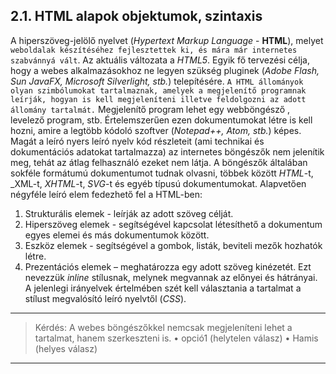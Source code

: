 ## 2.1. HTML alapok objektumok, szintaxis

A hiperszöveg-jelölő nyelvet (_Hypertext Markup Language_ - **HTML**), melyet `weboldalak készítéséhez fejlesztettek ki, és mára már internetes szabvánnyá vált`. Az aktuális változata a _HTML5_. Egyik fő tervezési célja, hogy a webes alkalmazásokhoz ne legyen szükség pluginek (_Adobe Flash, Sun JavaFX, Microsoft Silverlight, stb._) telepítésére. `A HTML állományok olyan szimbólumokat tartalmaznak, amelyek a megjelenítő programnak leírják, hogyan is kell megjeleníteni illetve feldolgozni az adott állomány tartalmát.` Megjelenítő program lehet egy webböngésző , levelező program, stb. Értelemszerűen ezen dokumentumokat létre is kell hozni, amire a legtöbb kódoló szoftver (_Notepad++, Atom, stb._) képes. Magát a leíró nyers leíró nyelv kód részleteit (ami technikai és dokumentációs adatokat tartalmazza) az internetes böngészők nem jelenítik meg, tehát az átlag felhasználó ezeket nem látja. A böngészők általában sokféle formátumú dokumentumot tudnak olvasni, többek között _HTML_-t, _XML-t, _XHTML_-t, _SVG_-t és egyéb típusú dokumentumokat. Alapvetően négyféle leíró elem fedezhető fel a HTML-ben:

1.  Strukturális elemek - leírják az adott szöveg célját.
2.  Hiperszöveg elemek -  segítségével kapcsolat létesíthető a dokumentum egyes elemei és más dokumentumok között.
3.  Eszköz elemek - segítségével a gombok, listák, beviteli mezők hozhatók létre. 
4.  Prezentációs elemek – meghatározza egy adott szöveg kinézetét. Ezt nevezzük _inline_ stílusnak, melynek megvannak az előnyei és hátrányai. A jelenlegi irányelvek értelmében szét kell választania a tartalmat a stílust megvalósító leíró nyelvtől (_CSS_).

----
> Kérdés: A webes böngészőkkel nemcsak megjeleníteni lehet a tartalmat, hanem szerkeszteni is.
> •	opció1 (helytelen válasz)
> •	Hamis (helyes válasz)
----
